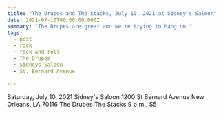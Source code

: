 ```yaml
---
title: "The Drupes and The Stacks, July 10, 2021 at Sidney's Saloon"
date: 2021-07-10T00:00:00.000Z
summary: "The Drupes are great and we're trying to hang on."
tags:
  - post
  - rock
  - rock and roll
  - The Drupes
  - Sidneys Saloon
  - St. Bernard Avenue

---
```


Saturday, July 10, 2021
Sidney's Saloon
1200 St Bernard Avenue
New Orleans, LA 70116
The Drupes
The Stacks
9 p.m., $5
